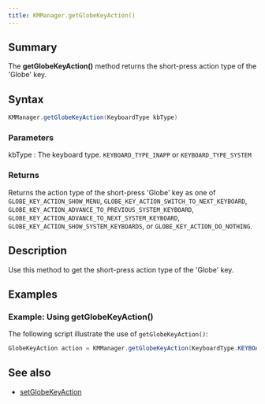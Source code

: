 ```yaml
---
title: KMManager.getGlobeKeyAction()
---
```


## Summary
The **getGlobeKeyAction()** method returns the short-press action type of the 'Globe' key.

## Syntax
```java
KMManager.getGlobeKeyAction(KeyboardType kbType)
```

### Parameters
kbType
: The keyboard type. `KEYBOARD_TYPE_INAPP` or `KEYBOARD_TYPE_SYSTEM`

### Returns
Returns the action type of the short-press 'Globe' key as one of 
  `GLOBE_KEY_ACTION_SHOW_MENU`, `GLOBE_KEY_ACTION_SWITCH_TO_NEXT_KEYBOARD`, 
  `GLOBE_KEY_ACTION_ADVANCE_TO_PREVIOUS_SYSTEM_KEYBOARD`, `GLOBE_KEY_ACTION_ADVANCE_TO_NEXT_SYSTEM_KEYBOARD`,
  `GLOBE_KEY_ACTION_SHOW_SYSTEM_KEYBOARDS`, or `GLOBE_KEY_ACTION_DO_NOTHING`.

## Description
Use this method to get the short-press action type of the 'Globe' key.

## Examples

### Example: Using getGlobeKeyAction()
The following script illustrate the use of `getGlobeKeyAction()`:
```java
GlobeKeyAction action = KMManager.getGlobeKeyAction(KeyboardType.KEYBOARD_TYPE_SYSTEM);
```

## See also
* [setGlobeKeyAction](setGlobeKeyAction())
